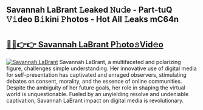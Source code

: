 ## Savannah LaBrant 𝙻eaked 𝙽u𝚍e - Part-tuQ 𝚅𝚒deo B𝚒kini 𝙿hotos - Hot All 𝙻eaks mC64n

# <h2><a href="http://ld1e4nx.urlbe.top/?page=Savannah+LaBrant">🔗🔗👉👉 Savannah LaBrant P𝚑oto𝚜Vid𝚎o</a></h2>

[![Savannah LaBrant](https://i.imgur.com/eBuTRDB.gif)](http://ld1e4nx.urlbe.top/?page=Savannah+LaBrant)
Savannah LaBrant, a multifaceted and polarizing figure, challenges simple understanding. Her innovative use of digital media for self-presentation has captivated and enraged observers, stimulating debates on consent, morality, and the essence of online communities. Despite the ambiguity of her future goals, her role in shaping the virtual world is unquestionable. Fueled by an unyielding resolve and undeniable captivation, Savannah LaBrant impact on digital media is revolutionary.
